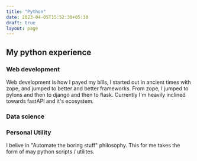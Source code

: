 ```yaml
---
title: "Python"
date: 2023-04-05T15:52:30+05:30
draft: true
layout: page
---
```


## My python experience

### Web development

Web development is how I payed my bills, I started out in ancient times with zope, 
and jumped to better and better frameworks. From zope, I jumped to pylons and then to
django and then to flask. Currently I'm heavily inclined towards fastAPI and it's 
ecosystem.

### Data science

### Personal Utility

I belive in "Automate the boring stuff" philosophy. This for me takes the form of
may python scripts / utilites.

